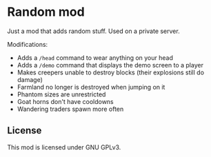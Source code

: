 # Random mod

Just a mod that adds random stuff. Used on a private server.

Modifications:

- Adds a `/head` command to wear anything on your head
- Adds a `/demo` command that displays the demo screen to a player
- Makes creepers unable to destroy blocks (their explosions still do damage)
- Farmland no longer is destroyed when jumping on it
- Phantom sizes are unrestricted
- Goat horns don't have cooldowns
- Wandering traders spawn more often

## License

This mod is licensed under GNU GPLv3.
